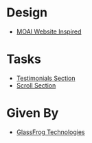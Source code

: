 
# Design
- [MOAI Website Inspired](https://moai-rose.vercel.app/#support)

# Tasks
- [Testimonials Section](https://himanshuverma544.github.io/GlassFrog-Assignment-Himanshu/#/)
- [Scroll Section](https://himanshuverma544.github.io/GlassFrog-Assignment-Himanshu/#/task2)

# Given By
- [GlassFrog Technologies](https://www.glassfrogtech.com/)
